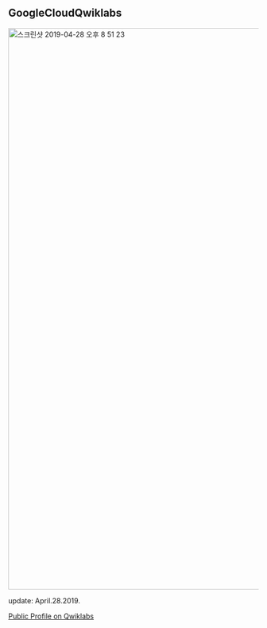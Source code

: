 ## GoogleCloudQwiklabs

<img width="1127" alt="스크린샷 2019-04-28 오후 8 51 23" src="https://user-images.githubusercontent.com/43804152/56863920-7a3a7200-69f7-11e9-8be5-54e40e83d027.png">



update: April.28.2019.

[Public Profile on Qwiklabs](https://www.qwiklabs.com/public_profiles/22cec60d-3bb3-40df-b947-ede682d56988)
